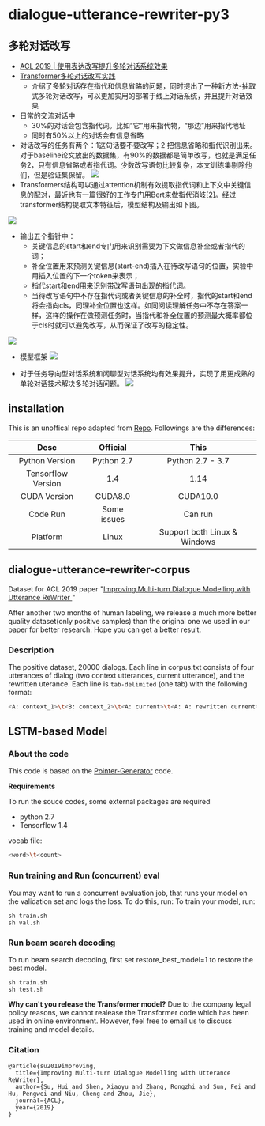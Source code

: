 # dialogue-utterance-rewriter-py3

## 多轮对话改写

- [ACL 2019 | 使用表达改写提升多轮对话系统效果](https://www.aminer.cn/research_report/5d527dd4d5e908133c946b07)
- [Transformer多轮对话改写实践](https://zhuanlan.zhihu.com/p/137127209)
   - 介绍了多轮对话存在指代和信息省略的问题，同时提出了一种新方法-抽取式多轮对话改写，可以更加实用的部署于线上对话系统，并且提升对话效果
- 日常的交流对话中
   - 30%的对话会包含指代词。比如“它”用来指代物，“那边”用来指代地址
   - 同时有50%以上的对话会有信息省略
- 对话改写的任务有两个：1这句话要不要改写；2 把信息省略和指代识别出来。对于baseline论文放出的数据集，有90%的数据都是简单改写，也就是满足任务2，只有信息省略或者指代词。少数改写语句比较复杂，本文训练集剔除他们，但是验证集保留。
![](https://pic1.zhimg.com/80/v2-d80efd57b81c6ece955a247ca7247db4_1440w.jpg)
- Transformers结构可以通过attention机制有效提取指代词和上下文中关键信息的配对，最近也有一篇很好的工作专门用Bert来做指代消岐[2]。经过transformer结构提取文本特征后，模型结构及输出如下图。

![](https://pic4.zhimg.com/80/v2-0c4a789b68c60c8279dbd98fc18b5b2b_1440w.jpg)
- 输出五个指针中：
   - 关键信息的start和end专门用来识别需要为下文做信息补全或者指代的词；
   - 补全位置用来预测关键信息(start-end)插入在待改写语句的位置，实验中用插入位置的下一个token来表示；
   - 指代start和end用来识别带改写语句出现的指代词。
   - 当待改写语句中不存在指代词或者关键信息的补全时，指代的start和end将会指向cls，同理补全位置也这样。如同阅读理解任务中不存在答案一样，这样的操作在做预测任务时，当指代和补全位置的预测最大概率都位于cls时就可以避免改写，从而保证了改写的稳定性。

![](http://zhengwen.aminer.cn/a1.png)

- 模型框架
![](http://zhengwen.aminer.cn/a2.png)

- 对于任务导向型对话系统和闲聊型对话系统均有效果提升，实现了用更成熟的单轮对话技术解决多轮对话问题。
![](http://zhengwen.aminer.cn/a10.png)



## installation

This is an unoffical repo adapted from [Repo](https://github.com/chin-gyou/dialogue-utterance-rewriter). Followings are the differences:

| Desc | Official | This |
|:---:|:---:|:---:|
| Python Version | Python 2.7 | Python 2.7 - 3.7 |
| Tensorflow Version | 1.4 | 1.14 |
| CUDA Version | CUDA8.0 | CUDA10.0 |
| Code Run | Some issues | Can run |
| Platform | Linux | Support both Linux & Windows |


## dialogue-utterance-rewriter-corpus

Dataset for ACL 2019 paper "[Improving Multi-turn Dialogue Modelling with Utterance ReWriter
](https://arxiv.org/abs/1906.07004)"

After another two months of human labeling, we release a much more better quality dataset(only positive samples) than the original one we used in our paper for better research.  Hope you can get a better result. 

### Description

The positive dataset, 20000 dialogs. Each line in corpus.txt consists of four utterances of dialog (two context utterances, current utterance), and the rewritten uterance. Each line is `tab-delimited` (one tab) with the following format:

```bash
<A: context_1>\t<B: context_2>\t<A: current>\t<A: A: rewritten current>
```

## LSTM-based Model
### About the code
This code is based on the [Pointer-Generator](https://github.com/abisee/pointer-generator) code. 

**Requirements**

To run the souce codes, some external packages are required

* python 2.7
* Tensorflow  1.4

vocab file:
```bash
<word>\t<count>
```
### Run training and Run (concurrent) eval
You may want to run a concurrent evaluation job, that runs your model on the validation set and logs the loss. To do this, run:
To train your model, run:

```
sh train.sh
sh val.sh
```
### Run beam search decoding
To run beam search decoding, first set restore_best_model=1 to restore the best model.

```
sh train.sh
sh test.sh
```
**Why can't you release the Transformer model?** Due to the company legal policy reasons, we cannot realease the Transformer code which has been used in online environment. However, feel free to email us to discuss training and model details. 

### Citation

```
@article{su2019improving,
  title={Improving Multi-turn Dialogue Modelling with Utterance ReWriter},
  author={Su, Hui and Shen, Xiaoyu and Zhang, Rongzhi and Sun, Fei and Hu, Pengwei and Niu, Cheng and Zhou, Jie},
  journal={ACL},
  year={2019}
}
```


